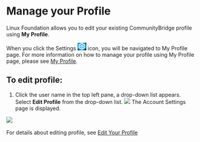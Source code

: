 # Manage your Profile

Linux Foundation allows you to edit your existing CommunityBridge profile using  **My Profile**. 

When you click the Settings  ![](../../../.gitbook/assets/settins.png) icon, you will be navigated to My Profile page. For more information on how to manage your profile using My Profile page, please see [My Profile](../../../my-profile/). 

## To edit profile: <a id="to-edit-profile"></a>

1. Click the user name in the top left pane, a drop-down list appears. Select **Edit Profile** from the drop-down list.  ![](https://firebasestorage.googleapis.com/v0/b/gitbook-28427.appspot.com/o/assets%2F-LuGl2w4LzPpYJ8jx5ae%2F-M-Dly05HQ6E_7DxVxFY%2F-M-DpGBmyLHUxHStHQuq%2Fedit%20profile.png?alt=media&token=5b809f63-e4b6-45d1-8d56-8eb8c5603cf7)  The Account Settings page is displayed.

![](https://gblobscdn.gitbook.com/assets%2F-LuGl2w4LzPpYJ8jx5ae%2F-M-Dly05HQ6E_7DxVxFY%2F-M-DqRf5mcGgVyr_l6Up%2Faccount%20settings%20page.png?alt=media&token=b58ea2cc-7f10-4ea9-bf51-fcf47c7d760c)

For details about editing profile, see [Edit Your Profile](edit-your-profile.md)​

